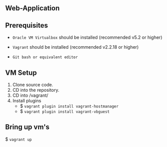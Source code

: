 ## Web-Application

## Prerequisites

 * `Oracle VM Virtualbox` should be installed (recommended v5.2 or higher)

 * `Vagrant` should be installed (recommended v2.2.18 or higher)

 * `Git bash or equivalent editor`



## VM Setup

1. Clone source code.
2. CD into the repository.
3. CD into /vagrant/
4. Install plugins
     * $ `vagrant plugin install vagrant-hostmanager`
     * $ `vagrant plugin install vagrant-vbguest`
    
## Bring up vm's

$ `vagrant up`
